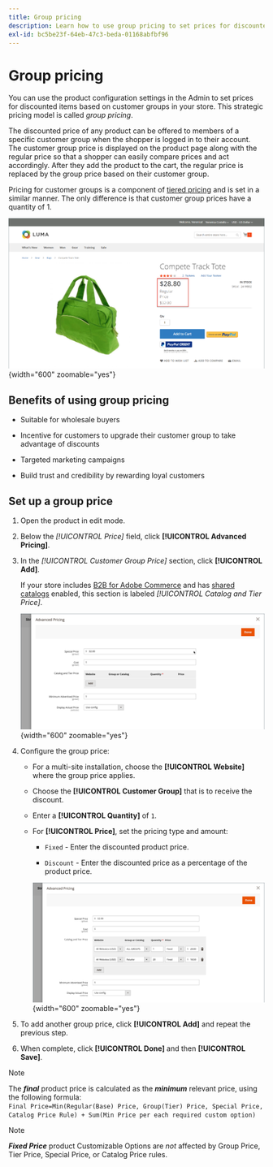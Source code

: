 ```yaml
---
title: Group pricing
description: Learn how to use group pricing to set prices for discounted items based on customer groups in your store.
exl-id: bc5be23f-64eb-47c3-beda-01168abfbf96
---
```

# Group pricing

You can use the product configuration settings in the Admin to set prices for discounted items based on customer groups in your store. This strategic pricing model is called _group pricing_.

The discounted price of any product can be offered to members of a specific customer group when the shopper is logged in to their account. The customer group price is displayed on the product page along with the regular price so that a shopper can easily compare prices and act accordingly. After they add the product to the cart, the regular price is replaced by the group price based on their customer group.

Pricing for customer groups is a component of [tiered pricing](product-price-tier.md) and is set in a similar manner. The only difference is that customer group prices have a quantity of 1.

![Customer Group Discount](./assets/storefront-price-group.png){width="600" zoomable="yes"}

## Benefits of using group pricing

- Suitable for wholesale buyers

- Incentive for customers to upgrade their customer group to take advantage of discounts

- Targeted marketing campaigns

- Build trust and credibility by rewarding loyal customers

## Set up a group price

1. Open the product in edit mode.

1. Below the _[!UICONTROL Price]_ field, click **[!UICONTROL Advanced Pricing]**.

1. In the _[!UICONTROL Customer Group Price]_ section, click **[!UICONTROL Add]**.

   If your store includes [B2B for Adobe Commerce](../b2b/introduction.md) and has [shared catalogs](../b2b/catalog-shared.md) enabled, this section is labeled _[!UICONTROL Catalog and Tier Price]_.

   ![Advanced Pricing](./assets/product-price-group.png){width="600" zoomable="yes"}

1. Configure the group price:

   - For a multi-site installation, choose the **[!UICONTROL Website]** where the group price applies.

   - Choose the **[!UICONTROL Customer Group]** that is to receive the discount.

   - Enter a **[!UICONTROL Quantity]** of `1`.

   - For **[!UICONTROL Price]**, set the pricing type and amount:

      - `Fixed` - Enter the discounted product price.

      - `Discount` - Enter the discounted price as a percentage of the product price.

      ![Customer Group Pricing](./assets/product-price-group-discount.png){width="600" zoomable="yes"}

1. To add another group price, click **[!UICONTROL Add]** and repeat the previous step.

1. When complete, click **[!UICONTROL Done]** and then **[!UICONTROL Save]**.

>[!NOTE]
>
>The **_final_** product price is calculated as the **_minimum_** relevant price, using the following formula: <br/>`Final Price=Min(Regular(Base) Price, Group(Tier) Price, Special Price, Catalog Price Rule) + Sum(Min Price per each required custom option)`

>[!NOTE]
>
>**_Fixed Price_** product Customizable Options are _not_ affected by Group Price, Tier Price, Special Price, or Catalog Price rules.
